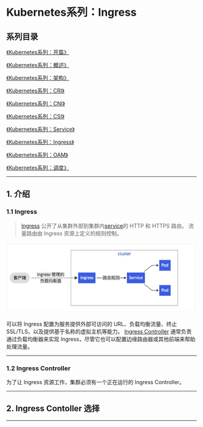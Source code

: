 # Kubernetes系列：Ingress


## 系列目录

[《Kubernetes系列：开篇》]()

[《Kubernetes系列：概述》]()

[《Kubernetes系列：架构》]()

[《Kubernetes系列：CRI》]()

[《Kubernetes系列：CNI》]()

[《Kubernetes系列：CSI》]()

[《Kubernetes系列：Service》]()

[《Kubernetes系列：Ingress》]()

[《Kubernetes系列：OAM》]()

[《Kubernetes系列：调度》]()

***

## 1. 介绍

### 1.1 Ingress

> [Ingress](https://kubernetes.io/docs/reference/generated/kubernetes-api/v1.20/#ingress-v1beta1-networking-k8s-io) 公开了从集群外部到集群内[service](https://kubernetes.io/zh/docs/concepts/services-networking/service/)的 HTTP 和 HTTPS 路由。 流量路由由 Ingress 资源上定义的规则控制。

![](ingress-process.jpg)

可以将 Ingress 配置为服务提供外部可访问的 URL、负载均衡流量、终止 SSL/TLS，以及提供基于名称的虚拟主机等能力。 [Ingress Controller](https://kubernetes.io/zh/docs/concepts/services-networking/ingress-controllers) 通常负责通过负载均衡器来实现 Ingress，尽管它也可以配置边缘路由器或其他前端来帮助处理流量。

***

### 1.2 Ingress Controller

为了让 Ingress 资源工作，集群必须有一个正在运行的 Ingress Controller。

***

## 2. Ingress Contoller 选择









***


